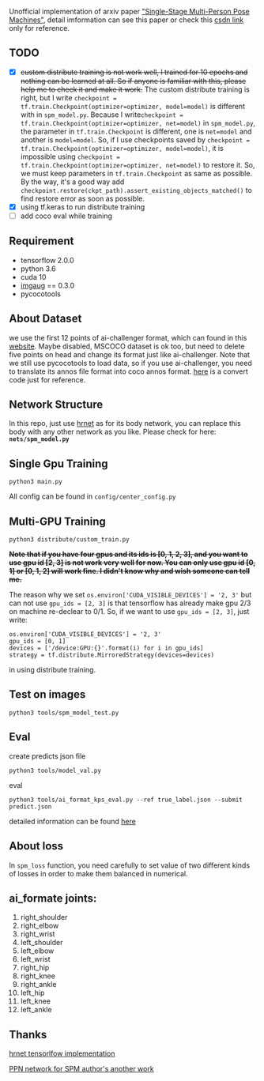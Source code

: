 Unofficial implementation of arxiv paper ["Single-Stage Multi-Person Pose Machines"](https://arxiv.org/abs/1908.09220), detail imformation can see this paper or check this [csdn link](https://blog.csdn.net/Murdock_C/article/details/100545377) only for reference.

## TODO
 
- [x] ~~custom distribute training is not work well, I trained for 10 epochs and nothing can be learned at all. So if anyone is familiar with this, please help me to check it and make it work.~~
The custom distribute training is right, but I write `checkpoint = tf.train.Checkpoint(optimizer=optimizer, model=model)` is different with in `spm_model.py`. Because I write`checkpoint = tf.train.Checkpoint(optimizer=optimizer, net=model)` in `spm_model.py`, the parameter in `tf.train.Checkpoint`
is different, one is `net=model` and another is `model=model`. So, if I use checkpoints saved by  `checkpoint = tf.train.Checkpoint(optimizer=optimizer, model=model)`, it is impossible using `checkpoint = tf.train.Checkpoint(optimizer=optimizer, net=model)` to restore it. So, we must keep parameters in `tf.train.Checkpoint` as same as possible.
By the way, it's a good way add `checkpoint.restore(ckpt_path).assert_existing_objects_matched()` to find restore error as soon as possible.
- [x] using tf.keras to run distribute training 
- [ ] add coco eval while training

## Requirement
* tensorflow 2.0.0
* python 3.6
* cuda 10
* [imgaug](https://github.com/aleju/imgaug) == 0.3.0
* pycocotools

## About Dataset

we use the first 12 points of ai-challenger format, which can found in this [website](https://challenger.ai/competition/keypoint). Maybe disabled, MSCOCO dataset is ok too, but need to delete five points on head and change its format just like ai-challenger. Note that we still use pycocotools to load data, so if you use ai-challenger, you need to translate its annos file format into coco annos format. [here](utils/convert_ai_format_to_coco.ipynb) is a convert code just for reference. 


## Network Structure

In this repo, just use [hrnet](https://github.com/VXallset/deep-high-resolution-net.TensorFlow) as for its body network, you can replace this body with any other network as you like. Please check for here: **`nets/spm_model.py`** 

## Single Gpu Training

`python3 main.py`

All config can be found in `config/center_config.py`

## Multi-GPU Training

`python3 distribute/custom_train.py`

~~**Note that if you have four gpus and its ids is [0, 1, 2, 3], and you want to use gpu id [2, 3] is not work very well for now. You can only use gpu id [0, 1] or [0, 1, 2] will work fine. I didn't know why and wish someone can tell me.**~~ 

The reason why we set `os.environ['CUDA_VISIBLE_DEVICES'] = '2, 3'` but can not use ` gpu_ids = [2, 3] ` is that tensorflow has already make gpu 2/3 on machine re-declear to 0/1. So, if we want to use `gpu_ids = [2, 3]`, just write:

```
os.environ['CUDA_VISIBLE_DEVICES'] = '2, 3'
gpu_ids = [0, 1]
devices = ['/device:GPU:{}'.format(i) for i in gpu_ids]
strategy = tf.distribute.MirroredStrategy(devices=devices)
```
in using distribute training.
  

## Test on images

`python3 tools/spm_model_test.py`

## Eval

create predicts json file

`python3 tools/model_val.py`

eval

`python3 tools/ai_format_kps_eval.py --ref true_label.json --submit predict.json`

detailed information can be found [here](https://github.com/AIChallenger/AI_Challenger_2017/tree/master/Evaluation/keypoint_eval) 

## About loss

In `spm_loss` function, you need carefully to set value of two different kinds of losses in order to make them balanced in numerical.

## ai_formate joints:

 1. right_shoulder 
 2. right_elbow
 3. right_wrist
 4. left_shoulder 
 5. left_elbow
 6. left_wrist
 7. right_hip  
 8. right_knee 
 9. right_ankle 
 10. left_hip 
 11. left_knee 
 12. left_ankle
 
## Thanks
[hrnet tensorlfow implementation](https://github.com/VXallset/deep-high-resolution-net.TensorFlow)

[PPN network for SPM author's another work](https://github.com/NieXC/pytorch-ppn)
 
 
